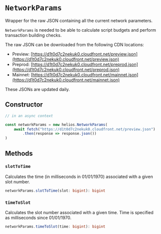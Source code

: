 # `NetworkParams`

Wrapper for the raw JSON containing all the current network parameters.

`NetworkParams` is needed to be able to calculate script budgets and perform transaction building checks.

The raw JSON can be downloaded from the following CDN locations:

  * Preview: [https://d1t0d7c2nekuk0.cloudfront.net/preview.json](https://d1t0d7c2nekuk0.cloudfront.net/preview.json)
  * Preprod: [https://d1t0d7c2nekuk0.cloudfront.net/preprod.json](https://d1t0d7c2nekuk0.cloudfront.net/preprod.json)
  * Mainnet: [https://d1t0d7c2nekuk0.cloudfront.net/mainnet.json](https://d1t0d7c2nekuk0.cloudfront.net/mainnet.json)

These JSONs are updated daily.

## Constructor

```js
// in an async context

const networkParams = new helios.NetworkParams(
    await fetch("https://d1t0d7c2nekuk0.cloudfront.net/preview.json")
        .then(response => response.json())
)
```

## Methods

### `slotToTime`

Calculates the time (in milliseconds in 01/01/1970) associated with a given slot number.

```ts
networkParams.slotToTime(slot: bigint): bigint
```

### `timeToSlot`

Calculates the slot number associated with a given time. Time is specified as milliseconds since 01/01/1970.

```ts
networkParams.timeToSlot(time: bigint): bigint
```